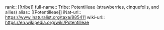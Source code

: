 

rank:: [[tribe]]
full-name:: Tribe: Potentilleae (strawberries, cinquefoils, and allies)
alias:: [[Potentilleae]]
iNat-url:: https://www.inaturalist.org/taxa/885411
wiki-url:: https://en.wikipedia.org/wiki/Potentilleae